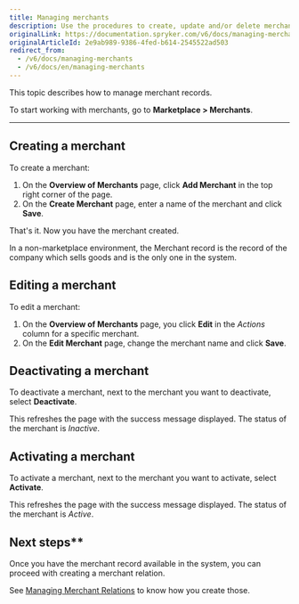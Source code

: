 ```yaml
---
title: Managing merchants
description: Use the procedures to create, update and/or delete merchants in the Back Office.
originalLink: https://documentation.spryker.com/v6/docs/managing-merchants
originalArticleId: 2e9ab989-9386-4fed-b614-2545522ad503
redirect_from:
  - /v6/docs/managing-merchants
  - /v6/docs/en/managing-merchants
---
```


This topic describes how to manage merchant records.

To start working with merchants, go to **Marketplace > Merchants**.
***
## Creating a merchant 
To create a merchant:
1. On the **Overview of Merchants** page, click **Add Merchant** in the top right corner of the page.
2. On the **Create Merchant** page, enter a name of the merchant and click **Save**.

That's it. Now you have the merchant created.

In a non-marketplace environment, the Merchant record is the record of the company which sells goods and is the only one in the system. 

## Editing a merchant
To edit a merchant: 
1. On the **Overview of Merchants** page, you click **Edit** in the _Actions_ column for a specific merchant.
2. On the **Edit Merchant** page, change the merchant name and click **Save**.

## Deactivating a merchant
To deactivate a merchant, next to the merchant you want to deactivate, select **Deactivate**.

This refreshes the page with the success message displayed. The status of the merchant is *Inactive*.

## Activating a merchant
To activate a merchant, next to the merchant you want to activate, select **Activate**.

This refreshes the page with the success message displayed. The status of the merchant is *Active*.

## Next steps**
Once you have the merchant record available in the system, you can proceed with creating a merchant relation.

See [Managing Merchant Relations](/docs/scos/user/user-guides/{{page.version}}/back-office-user-guide/marketplace/merchants-and-merchant-relations/managing-merchant-relations.html) to know how you create those.

